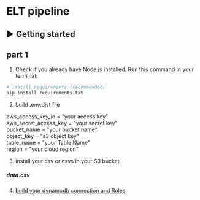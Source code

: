 
# ELT pipeline
## ▶️ Getting started

## part 1

1. Check if you already have Node.js installed. Run this command in your terminal:

```bash
# install requirements (recommended)
pip install requirements.txt
```
2. build .env.dist file

aws_access_key_id = "your access key" <br>
aws_secret_access_key = "your secret key" <br>
bucket_name = "your bucket name" <br>
object_key = "s3 object key" <br>
table_name = "your Table Name" <br>
region = "your cloud region" <br>

3. install your csv or csvs in your S3 bucket 

<h5> data.csv </h5>

4. [build your dynamodb connection and Roles](https://aws.amazon.com/dynamodb/)
